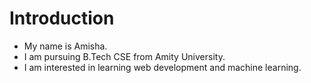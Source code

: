 # Introduction
- My name is Amisha.
- I am pursuing B.Tech CSE from Amity University.
- I am interested in learning web development and machine learning.
